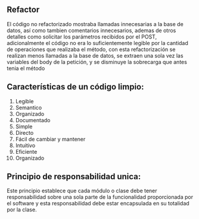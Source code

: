 ## Refactor

El código no refactorizado mostraba llamadas innecesarias a la base de datos, así como tambien comentarios innecesarios, ademas de otros detalles como solicitar los parámetros recibidos por el POST, adicionalmente el código no era lo suficientemente legible por la cantidad de operaciones que realizaba el método, con esta refactorización se realizan menos llamadas a la base de datos, se extraen una sola vez las variables del body de la petición, y se disminuye la sobrecarga que antes tenia el método



## Características de un código limpio:


1. Legible
2. Semantico
3. Organizado
4. Documentado
5. Simple
6. Directo
7. Fácil de cambiar y mantener
8. Intuitivo
9. Eficiente
10. Organizado


## Principio de responsabilidad unica:

Este principio  establece que cada módulo o clase debe tener responsabilidad sobre una sola parte de la funcionalidad proporcionada por el software y esta responsabilidad debe estar encapsulada en su totalidad por la clase.
